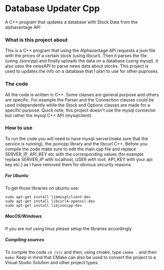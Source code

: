 # Database Updater Cpp
A C++ program that updates a database with Stock Data from the alphavantage API

### What is this project about
This is a C++ program that using the Alphavantage API requests a json file with the prices of a certain stock (using libcurl). Then it parses the file (using Jsoncpp) and finally uploads the data on a database (using mysql). it also uses the newsAPI to parse news data about stocks. This project is used to updates the info on a database that I plan to use for other puproses.

### The code
All the code is written in C++. Some classes are general purpose and others are specific. For example the Parser and the Connection classes could be used independently while the Stock and Options classes are made for a specific purpose. Quick note; this project doesn't use the mysql connector but rather the mysql C++ API (mysqlclient).

### How to use
To run the code you will need to have mysql-server(make sure that the service is running), the jsoncpp library and the libcurl C++. Before you compile the code make sure to edit the main.cpp file and replace SERVER_IP, API_KEY etc with the corresponding values (for example replace SERVER_IP with localhost, USER with root, API_KEY with your api key etc.) as I have removed them for obvious security reasons.

##### For Ubuntu
To get those libraries on ubuntu use:

```
sudo apt-get install libmysqlclient-dev
sudo apt-get install libcurl4-openssl-dev
sudo apt-get install libjsoncpp-dev
```

##### MacOS/Windows
If you are not using linux please setup the libraries accordingly

##### Compiling sources
To compile the code `cd /src` and then, using cmake, type `cmake .` and then `make`. Keep in mind that CMake can also be used to convert the project to a Visual Studio Solution and other project types. 
